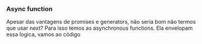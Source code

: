### Async function

<aside class="notes">
    Apesar das vantagens de promises e generators, não seria bom
    não termos que usar next? Para isso temos as asynchronous functions.
    Ela envelopam essa logica, vamos ao código
</aside>